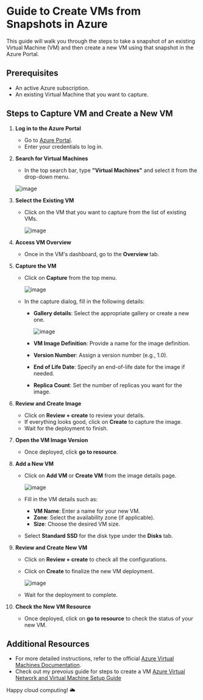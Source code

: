 # Guide to Create VMs from Snapshots in Azure

This guide will walk you through the steps to take a snapshot of an existing Virtual Machine (VM) and then create a new VM using that snapshot in the Azure Portal.

## Prerequisites
- An active Azure subscription.
- An existing Virtual Machine that you want to capture.

## Steps to Capture VM and Create a New VM

1. **Log in to the Azure Portal**
   - Go to [Azure Portal](https://portal.azure.com/).
   - Enter your credentials to log in.

2. **Search for Virtual Machines**
   - In the top search bar, type **"Virtual Machines"** and select it from the drop-down menu.

    ![image](https://github.com/user-attachments/assets/da25c746-c718-4d43-888f-dd7182a4b3f2)


3. **Select the Existing VM**
   - Click on the VM that you want to capture from the list of existing VMs.

     ![image](https://github.com/user-attachments/assets/f193b5c6-0901-479b-a842-7bd72d30ff3e)


4. **Access VM Overview**
   - Once in the VM's dashboard, go to the **Overview** tab.

5. **Capture the VM**
   - Click on **Capture** from the top menu.

     ![image](https://github.com/user-attachments/assets/0ab1b657-2520-4677-b63b-5dd20caa69b9)

   - In the capture dialog, fill in the following details:
     - **Gallery details**: Select the appropriate gallery or create a new one.

       ![image](https://github.com/user-attachments/assets/86acecb6-7352-4dff-a7a7-bd32b6609866)

     - **VM Image Definition**: Provide a name for the image definition.
     - **Version Number**: Assign a version number (e.g., 1.0).
     - **End of Life Date**: Specify an end-of-life date for the image if needed.
     - **Replica Count**: Set the number of replicas you want for the image.

6. **Review and Create Image**
   - Click on **Review + create** to review your details.
   - If everything looks good, click on **Create** to capture the image.
   - Wait for the deployment to finish.

7. **Open the VM Image Version**
   - Once deployed, click **go to resource**.

8. **Add a New VM**
   - Click on **Add VM** or **Create VM** from the image details page.

     ![image](https://github.com/user-attachments/assets/97a63d30-7999-4469-891c-31461d98da15)

   - Fill in the VM details such as:
     - **VM Name**: Enter a name for your new VM.
     - **Zone**: Select the availability zone (if applicable).
     - **Size**: Choose the desired VM size.
   - Select **Standard SSD** for the disk type under the **Disks** tab.

9. **Review and Create New VM**
   - Click on **Review + create** to check all the configurations.
   - Click on **Create** to finalize the new VM deployment.

     ![image](https://github.com/user-attachments/assets/12ccd7ec-0f3f-41b2-b30a-af52dd2506d9)

   - Wait for the deployment to complete.

10. **Check the New VM Resource**
    - Once deployed, click on **go to resource** to check the status of your new VM.

## Additional Resources
- For more detailed instructions, refer to the official [Azure Virtual Machines Documentation](https://docs.microsoft.com/en-us/azure/virtual-machines/).
- Check out my prevoius guide for steps to create a VM [Azure Virtual Network and Virtual Machine Setup Guide](https://github.com/Reyajosephine/Azure-30-days-Challenge/blob/main/Day-1.md)

Happy cloud computing! 🌥️

